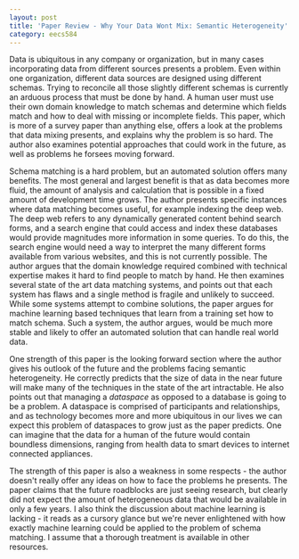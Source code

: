 ```yaml
---
layout: post
title: 'Paper Review - Why Your Data Wont Mix: Semantic Heterogeneity' 
category: eecs584
---
```

Data is ubiquitous in any company or organization, but in many cases incorporating data from different sources presents a problem. Even within one organization, different data sources are designed using different schemas. Trying to reconcile all those slightly different schemas is currently an arduous process that must be done by hand. A human user must use their own domain knowledge to match schemas and determine which fields match and how to deal with missing or incomplete fields. This paper, which is more of a survey paper than anything else, offers a look at the problems that data mixing presents, and explains why the problem is so hard. The author also examines potential approaches that could work in the future, as well as problems he forsees moving forward.

Schema matching is a hard problem, but an automated solution offers many benefits. The most general and largest benefit is that as data becomes more fluid, the amount of analysis and calculation that is possible in a fixed amount of development time grows. The author presents specific instances where data matching becomes useful, for example indexing the deep web. The deep web refers to any dynamically generated content behind search forms, and a search engine that could access and index these databases would provide magnitudes more information in some queries. To do this, the search engine would need a way to interpret the many different forms available from various websites, and this is not currently possible. The author argues that the domain knowledge required combined with technical expertise makes it hard to find people to match by hand. He then examines several state of the art data matching systems, and points out that each system has flaws and a single method is fragile and unlikely to succeed. While some systems attempt to combine solutions, the paper argues for machine learning based techniques that learn from a training set how to match schema. Such a system, the author argues, would be much more stable and likely to offer an automated solution that can handle real world data. 

One strength of this paper is the looking forward section where the author gives his outlook of the future and the problems facing semantic heterogeneity. He correctly predicts that the size of data in the near future will make many of the techniques in the state of the art intractable. He also points out that managing a *dataspace* as opposed to a database is going to be a problem. A dataspace is comprised of participants and relationships, and as technology becomes more and more ubiquitous in our lives we can expect this problem of dataspaces to grow just as the paper predicts. One can imagine that the data for a human of the future would contain boundless dimensions, ranging from health data to smart devices to internet connected appliances. 

The strength of this paper is also a weakness in some respects - the author doesn't really offer any ideas on how to face the problems he presents. The paper claims that the future roadblocks are just seeing research, but clearly did not expect the amount of heterogeneous data that would be available in only a few years. I also think the discussion about machine learning is lacking - it reads as a cursory glance but we're never enlightened with how exactly machine learning could be applied to the problem of schema matching. I assume that a thorough treatment is available in other resources.
